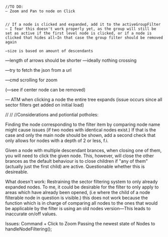     //TO DO:
    — Zoom and Pan to node on Click


    // If a node is clicked and expanded, add it to the activeGroupFilter
    — I fear this doesn't work properly yet, as the group will still be set as active if the first level node is clicked, or if a node is clicked that hides all—In that case the group filter should be removed again

    —size is based on amount of descendants

—length of arrows should be shorter
—ideally nothing crossing

—try to fetch the json from a url

—cmd scrolling for zoom

(—see if center node can be removed)

— ATM when clicking a node the entire tree expands (issue occurs since all sector filters get added on initial load)

//
//
//Considerations and potiontial potholes:

Finding the node corresponding to the filter item by comparing node name might cause issues (if two nodes with identical nodes exist.)
If that is the case and only the main node should be shown, add a second check that only allows for nodes with a
depth of 2 or less, f.i.

Given a node with multiple descendant brances, when closing one of them, you will need to click the given node. This, however, will close the other brances as the default behaviour is to close children if "any of them"(actually just the first child) are active. Questionable whether this is desireable.

What doesn't work:
Restraining the sector filtering system to only already expanded nodes.
To me, it could be desirable for the filter to only apply to areas which have already been opened, (i.e where the child of a node filterable node in question is visible.)
this does not work because the function which is in charge of comparing all nodes to the ones that would be applicable by the filter is using an old nodes version—This leads to inaccurate on/off values.

Issues:
Command + Click to Zoom
Passing the newest state of Nodes to handleNodeFiltering();
